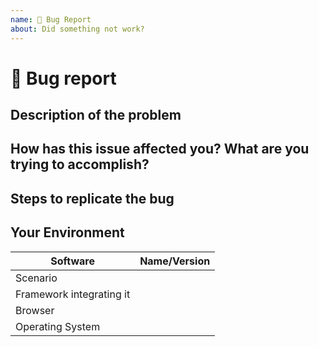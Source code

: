 ```yaml
---
name: 🐛 Bug Report
about: Did something not work?
---
```


# 🐛 Bug report

## Description of the problem

## How has this issue affected you? What are you trying to accomplish?

## Steps to replicate the bug

## Your Environment
| Software         | Name/Version|
| ---------------- | ---------- |
| Scenario |
| Framework integrating it |
| Browser |
| Operating System |
